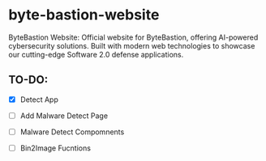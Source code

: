 # byte-bastion-website
ByteBastion Website: Official website for ByteBastion, offering AI-powered cybersecurity solutions. Built with modern web technologies to showcase our cutting-edge Software 2.0 defense applications.


## TO-DO:

- [x] Detect App

- [ ] Add Malware Detect Page

- [ ] Malware Detect Compomnents

- [ ] Bin2Image Fucntions
